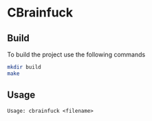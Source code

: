 # CBrainfuck

## Build
To build the project use the following commands

```bash
mkdir build
make
```

## Usage

```
Usage: cbrainfuck <filename>
```